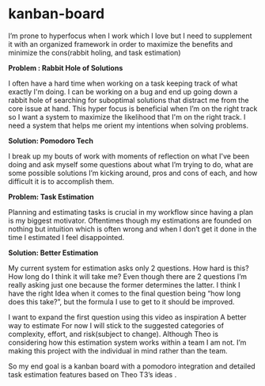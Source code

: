 # kanban-board
I’m prone to hyperfocus when I work which I love but I need to supplement it with an organized framework in order to maximize the benefits and minimize the cons(rabbit holing, and task estimation)

**Problem : Rabbit Hole of Solutions**

I often have a hard time when working on a task keeping track of what exactly I'm doing. I can be working on a bug and end up going down a rabbit hole of searching for suboptimal solutions that distract me from the core issue at hand. This hyper focus is beneficial when I’m on the right track so I want a system to maximize the likelihood that I'm on the right track.  I need a system that helps me orient my intentions when solving problems. 

**Solution: Pomodoro Tech**

I break up my bouts of work with moments of reflection on what I've been doing and ask myself some questions about what I’m trying to do, what are some possible solutions I’m kicking around, pros and cons of each, and how difficult it is to accomplish them. 

**Problem: Task Estimation**

Planning and estimating tasks is crucial in my workflow since having a plan is my biggest motivator. Oftentimes though my estimations are founded on nothing but intuition which is often wrong and when I don’t get it done in the time I estimated I feel disappointed.

**Solution: Better Estimation**

My current system for estimation asks only 2 questions. How hard is this? How long do I think it will take me? Even though there are 2 questions I’m really asking just one because the former determines the latter. I think I have the right Idea when it comes to the final question being “how long does this take?”, but the formula I use to get to it should be improved.

I want to expand the first question using this video as inspiration A better way to estimate
For now I will stick to the suggested categories of complexity, effort, and risk(subject to change). Although Theo is considering how this estimation system works within a team I am not. I’m making this project with the individual in mind rather than the team. 

So my end goal is a kanban board with a pomodoro integration and detailed task estimation features based on Theo T3’s ideas . 
